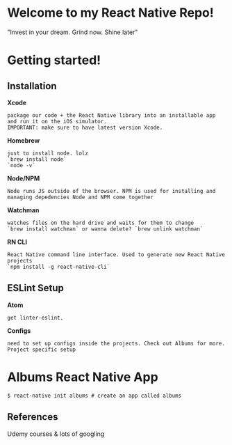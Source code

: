 # Welcome to my React Native Repo!

"Invest in your dream. Grind now. Shine later"

# Getting started!

## Installation
**Xcode**

	package our code + the React Native library into an installable app and run it on the iOS simulator.
	IMPORTANT: make sure to have latest version Xcode.
**Homebrew**

	just to install node. lolz
	`brew install node`
	`node -v`
**Node/NPM**

	Node runs JS outside of the browser. NPM is used for installing and managing depedencies Node and NPM come together
**Watchman**

	watches files on the hard drive and waits for them to change
	`brew install watchman` or wanna delete? `brew unlink watchman`
**RN CLI**

	React Native command line interface. Used to generate new React Native projects
	`npm install -g react-native-cli`

## ESLint Setup
**Atom**

	get linter-eslint.
**Configs**

	need to set up configs inside the projects. Check out Albums for more. Project specific setup
# Albums React Native App
```
$ react-native init albums # create an app called albums
```

## References
Udemy courses & lots of googling
